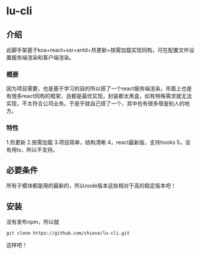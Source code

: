 # lu-cli

## 介绍
此脚手架基于koa+react+ssr+antd+热更新+按需加载实现同构，可在配置文件设置服务端渲染和客户端渲染。

### 概要
因为项目需要，也是基于学习的目的所以搭了一个react服务端渲染，市面上也是有很多react同构的框架，且都是最优实现，封装都太黑盒，如有特殊需求就无法实现，不太符合公司业务。于是乎就自己搭了一个，其中也有很多借鉴别人的地方。

### 特性
1.热更新
2.按需加载
3.项目简单，结构清晰
4，react最新版，支持hooks
5，没有用ts，所以不支持。

## 必要条件
所有子模块都是用的最新的，所以node版本这些相对于高的稳定版本吧！

## 安装

没有发布npm，所以就

```
git clone https://github.com/chiove/lu-cli.git
```
这样吧！
